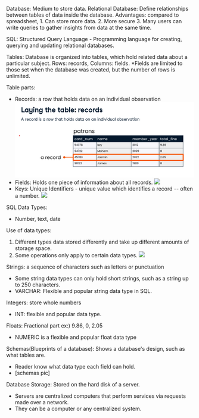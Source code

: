 Database: Medium to store data.
Relational Database: Define relationships between tables of data inside the database.
Advantages: compared to spreadsheet, 1. Can store more data. 2. More secure 3. Many users can write queries to gather insights from data at the same time.

SQL: Structured Query Language - Programming language for creating, querying and updating relational databases.

Tables: Database is organized into tables, which hold related data about a particular subject. Rows: records, Columns: fields.
*Fields are limited to those set when the database was created, but the number of rows is unlimited.

Table parts: 
- Records: a row that holds data on an individual observation
![](https://github.com/Jeon-DataLab/SQL-Learning-Records/blob/main/Basics/Source_Photo/Records.png)
- Fields: Holds one piece of information about all records.
![]([https://github.com/Jeon-DataLab/SQL-Learning-Records/blob/main/Basics/fields.png](https://github.com/Jeon-DataLab/SQL-Learning-Records/blob/main/Basics/Source_Photo/fields.png))
- Keys: Unique Identifiers - unique value which identifies a record -- often a number.
![]([https://github.com/Jeon-DataLab/SQL-Learning-Records/blob/main/Basics/Keys.png](https://github.com/Jeon-DataLab/SQL-Learning-Records/blob/main/Basics/Source_Photo/Keys.png))

SQL Data Types:
- Number, text, date

Use of data types: 
1. Different types data stored differently and take up different amounts of storage space.
2. Some operations only apply to certain data types.
![]([https://github.com/Jeon-DataLab/SQL-Learning-Records/blob/main/Basics/data%20types%201.png](https://github.com/Jeon-DataLab/SQL-Learning-Records/blob/main/Basics/Source_Photo/data%20types%201.png))

Strings: a sequence of characters such as letters or punctuation
  - Some string data types can only hold short strings, such as a string up to 250 characters.
  - VARCHAR: Flexible and popular string data type in SQL.

Integers: store whole numbers
  - INT: flexible and popular data type.

Floats: Fractional part ex:) 9.86, 0, 2.05
  - NUMERIC is a flexible and popular float data type

Schemas(Blueprints of a database): Shows a database's design, such as what tables are.
  - Reader know what data type each field can hold.
  - [schemas pic]

Database Storage: Stored on the hard disk of a server. 
  - Servers are centralized computers that perform services via requests made over a network.
  - They can be a computer or any centralized system.







   
